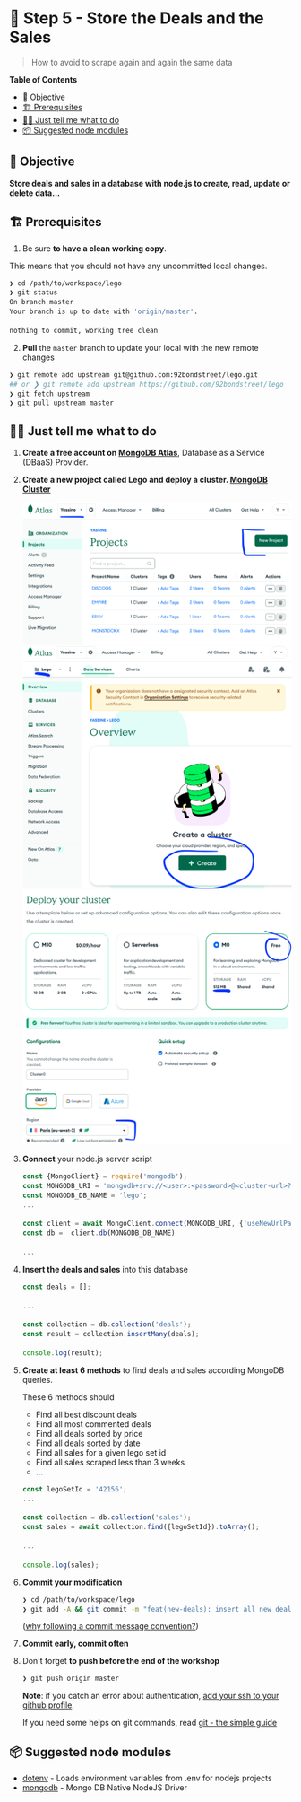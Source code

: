 # 💽 Step 5 - Store the Deals and the Sales

> How to avoid to scrape again and again the same data

<!-- START doctoc generated TOC please keep comment here to allow auto update -->
<!-- DON'T EDIT THIS SECTION, INSTEAD RE-RUN doctoc TO UPDATE -->
**Table of Contents**

- [🎯 Objective](#-objective)
- [🏗 Prerequisites](#%F0%9F%8F%97-prerequisites)
- [👩‍💻 Just tell me what to do](#%E2%80%8D-just-tell-me-what-to-do)
- [📦 Suggested node modules](#-suggested-node-modules)

<!-- END doctoc generated TOC please keep comment here to allow auto update -->


## 🎯 Objective

**Store deals and sales in a database with node.js to create, read, update or delete data...**

## 🏗 Prerequisites

1. Be sure **to have a clean working copy**.

This means that you should not have any uncommitted local changes.

```sh
❯ cd /path/to/workspace/lego
❯ git status
On branch master
Your branch is up to date with 'origin/master'.

nothing to commit, working tree clean
```

2. **Pull** the `master` branch to update your local with the new remote changes

```sh
❯ git remote add upstream git@github.com:92bondstreet/lego.git
## or ❯ git remote add upstream https://github.com/92bondstreet/lego
❯ git fetch upstream
❯ git pull upstream master
```


## 👩‍💻 Just tell me what to do

1. **Create a free account on [MongoDB Atlas](https://www.mongodb.com/products/platform/atlas-database)**, Database as a Service (DBaaS) Provider.

2. **Create a new project called Lego and deploy a cluster. [MongoDB Cluster](https://docs.atlas.mongodb.com/tutorial/create-new-cluster/)**

    <img src="./img/5-new-project.png" />

    <img src="./img/5-create-cluster.png" />

    <img src="./img/5-deploy-cluster.png" />


3. **Connect** your node.js server script

    ```js
    const {MongoClient} = require('mongodb');
    const MONGODB_URI = 'mongodb+srv://<user>:<password>@<cluster-url>?retryWrites=true&writeConcern=majority';
    const MONGODB_DB_NAME = 'lego';
    ...

    const client = await MongoClient.connect(MONGODB_URI, {'useNewUrlParser': true});
    const db =  client.db(MONGODB_DB_NAME)

    ...

    ```

4. **Insert the deals and sales** into this database


    ```js
    const deals = [];

    ...

    const collection = db.collection('deals');
    const result = collection.insertMany(deals);

    console.log(result);
    ```

5. **Create at least 6 methods** to find deals and sales according MongoDB queries.

    These 6 methods should

    - Find all best discount deals 
    - Find all most commented deals
    - Find all deals sorted by price
    - Find all deals sorted by date
    - Find all sales for a given lego set id
    - Find all sales scraped less than 3 weeks
    - ...


    ```js
    const legoSetId = '42156';
    ...

    const collection = db.collection('sales');
    const sales = await collection.find({legoSetId}).toArray();

    ...

    console.log(sales);
    ```


6.  **Commit your modification**

    ```sh
    ❯ cd /path/to/workspace/lego
    ❯ git add -A && git commit -m "feat(new-deals): insert all new deals"
    ```

    ([why following a commit message convention?](https://dev.to/chrissiemhrk/git-commit-message-5e21))

7. **Commit early, commit often**
8. Don't forget **to push before the end of the workshop**

    ```sh
    ❯ git push origin master
    ```

    **Note**: if you catch an error about authentication, [add your ssh to your github profile](https://help.github.com/articles/connecting-to-github-with-ssh/).

    If you need some helps on git commands, read [git - the simple guide](http://rogerdudler.github.io/git-guide/)

## 📦 Suggested node modules

- [dotenv](https://www.npmjs.com/package/dotenv) - Loads environment variables from .env for nodejs projects
- [mongodb](https://www.npmjs.com/package/mongodb) - Mongo DB Native NodeJS Driver
